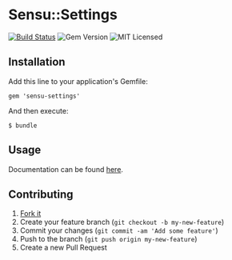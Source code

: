 # Sensu::Settings

[![Build Status](https://travis-ci.org/sensu/sensu-settings.svg?branch=master)](https://travis-ci.org/sensu/sensu-settings)
![Gem Version](https://img.shields.io/gem/v/sensu-settings.svg)
![MIT Licensed](https://img.shields.io/github/license/sensu/sensu.svg)

## Installation

Add this line to your application's Gemfile:

    gem 'sensu-settings'

And then execute:

    $ bundle

## Usage

Documentation can be found [here](http://rubydoc.info/github/sensu/sensu-settings/Sensu/Settings).

## Contributing

1. [Fork it](https://github.com/sensu/sensu-settings/fork)
2. Create your feature branch (`git checkout -b my-new-feature`)
3. Commit your changes (`git commit -am 'Add some feature'`)
4. Push to the branch (`git push origin my-new-feature`)
5. Create a new Pull Request

